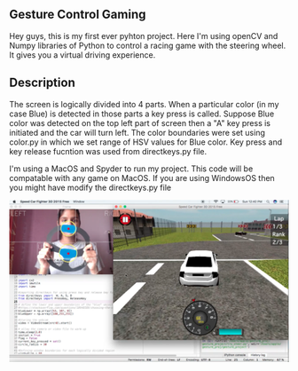 ## Gesture Control Gaming 

Hey guys,
this is my first ever pyhton project. Here I'm using openCV and Numpy libraries of Python to control a racing game with the steering wheel. It gives you a virtual driving experience. 

## Description

The screen is logically divided into 4 parts. When a particular color (in my case Blue) is detected in those parts a key press is called. Suppose Blue color was detected on the top left part of screen then a "A" key press is initiated and the car will turn left.
The color boundaries were set using color.py in which we set range of HSV values for Blue color. Key press and key release fucntion was used from directkeys.py file. 

I'm using a MacOS and Spyder to run my project. This code will be compatable with any game on MacOS. If you are using WindowsOS then you might have modify the directkeys.py file

![](Screenshot.png)
